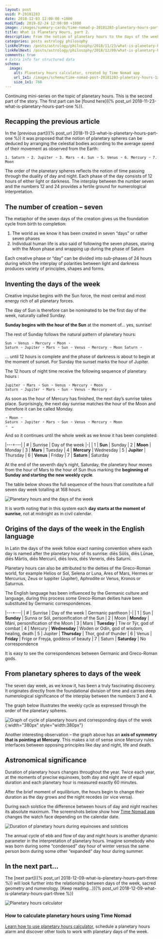 ```yaml
---
layout: post
uuid: P-20181203
date: 2018-12-03 12:00:00 +1000
modified: 2019-02-24 12:00:00 +1000
image: /images/summary-cards/time-nomad-p-20181203-planetary-hours-part-two.jpg
title: What is Planetary Hours, part 2.
description: From the notion of planetary hours to the days of the week, the seven planetary spheres can be found in each major division of time.
categories: posts astrology philosophy
linkRelPrev: /posts/astrology/philosophy/2018/11/23/what-is-planetary-hours-part-one.html
linkRelNext: /posts/astrology/philosophy/2018/12/09/what-is-planetary-hours-part-three.html
comments: true
# Extra info for structured data
schema:
  image:
    alt: Planetary hours calculator, created by Time Nomad app
    url_1x1: /images/schema/time-nomad-post-20181203-planetary-hours-1x1.jpg
    size_1x1: 760
---
```


Continuing mini-series on the topic of planetary hours. This is the second part of the story. The first part can be [found here]({% post_url 2018-11-23-what-is-planetary-hours-part-one %}).

## Recapping the previous article

In the [previous part]({% post_url 2018-11-23-what-is-planetary-hours-part-one %}) it was proposed that the notion of planetary spheres can be deduced by arranging the celestial bodies according to the average speed of their movement as observed from the Earth:

```
1. Saturn ➝ 2. Jupiter ➝ 3. Mars ➝ 4. Sun ➝ 5. Venus ➝ 6. Mercury ➝ 7. Moon
```

The order of the planetary spheres reflects the notion of time passing through the duality of day and night. Each phase of the day consists of 12 hours of either light or darkness. The interplay between the number seven and the numbers 12 and 24 provides a fertile ground for numerological interpretation.

## The number of creation – seven

The metaphor of the seven days of the creation gives us the foundation cycle from birth to completion:

1. The world as we know it has been created in seven “days” or rather seven phases
2. Individual human life is also said of following the seven phases, staring with the Moon phase and wrapping up during the phase of Saturn 

Each creative phase or “day” can be divided into sub-phases of 24 hours during which the interplay of polarities between light and darkness produces variety of principles, shapes and forms.

## Inventing the days of the week

Creative impulse begins with the Sun force, the most central and most energy rich of all planetary forces.

The day of Sun is therefore can be nominated to be the first day of the week, naturally called Sunday.

**Sunday begins with the hour of the Sun** at the moment of… yes, sunrise! 

The rest of Sunday follows the natural pattern of planetary hours:

```
Sun ➝ Venus ➝ Mercury ➝ Moon ➝ 
Saturn ➝ Jupiter ➝ Mars ➝ Sun ➝ Venus ➝ Mercury ➝ Moon Saturn ➝
```

… until 12 hours is complete and the phase of darkness is about to begin at the moment of sunset. For Sunday the sunset marks the hour of Jupiter.

The 12 hours of night time receive the following sequence of planetary hours :

```
Jupiter ➝ Mars ➝ Sun ➝ Venus ➝ Mercury ➝ Moon 
Saturn ➝ Jupiter ➝ Mars ➝ Sun ➝ Venus ➝ Mercury ➝ 
```

As soon as the hour of Mercury has finished, the next day’s sunrise takes place. Surprisingly, the next day sunrise matches the hour of the Moon and therefore it can be called Monday.

```
➝ Moon ➝ 
Saturn ➝ Jupiter ➝ Mars ➝ Sun ➝ Venus ➝ Mercury ➝ Moon 
➝  … 
```

And so it continues until the whole week as we know it has been completed:

|---+---|
| # | Sunrise | Day of the week
|-|
| 1 | **Sun** | Sunday
| 2 | **Moon** | Monday
| 3 | **Mars** | Tuesday
| 4 | **Mercury** | Wednesday
| 5 | **Jupiter** | Thursday
| 6 | **Venus** | Friday
| 7 | **Saturn** | Saturday

At the end of the seventh day’s night, Saturday, the planetary hour moves from the hour of Mars to the hour of Sun thus marking the **beginning of Sunday and starting the new weekly cycle**.

The table below shows the full sequence of the hours that constitute a full seven day week totalling at 168 hours.

![Planetary hours and the days of the week](/images/illustrations/time-nomad-fig-planetary-hours-weekdays-table.png "Planetary hours and the days of the week")

It is worth noting that in this system each **day starts at the moment of sunrise**, not at midnight as in civil calendar.

## Origins of the days of the week in the English language

In Latin the days of the week follow exact naming convention where each day is named after the planetary hour of its sunrise: diēs Sōlis, diēs Lūnae, diēs Mārtis, diēs Mercuriī, diēs Iovis, diēs Veneris, diēs Saturnī.

Planetary hours can also be attributed to the deities of  the Greco-Roman world, for example Helios or Sol, Selena or Luna, Ares of Mars, Hermes or Mercurius, Zeus or Iuppiter (Jupiter), Aphrodite or Venus, Kronos or Saturnus.

The English language has been influenced by the Germanic culture and language, during this process some Greco-Roman deities have been substituted by Germanic correspondences.

|---+---|
| # | Sunrise | Day of the week | Germanic pantheon
|-|
| 1 | Sun | **Sunday** | Sunna or Sól, personification of the Sun
| 2 | Moon | **Monday** |  Máni, personification of the Moon
| 3 | Mars | **Tuesday** |  Tíw or Týr, god of combat
| 4 | Mercury | **Wednesday** |  Woden or Odin, god of wisdom, healing, death
| 5 | Jupiter | **Thursday** | Thor, god of thunder
| 6 | Venus | **Friday** |  Fríge or Freyja, goddess of beauty
| 7 | Saturn | **Saturday** | No correspondence

It is easy to see the correspondences between Germanic and Greco-Roman gods.

## From planetary spheres to days of the week

The seven day week, as we know it, has been a truly fascinating discovery. It originates directly from the foundational division of time and carries deep numerological significance of the interplay between the numbers 3 and 4.

The graph below illustrates the weekly cycle as expressed through the order of the planetary spheres.

![Graph of cycle of planetary hours and corresponding days of the week](/images/illustrations/time-nomad-fig-planetary-hours-weekdays-graph.png "Graph of cycle of planetary hours and corresponding days of the week"){:width="380px" style="width:380px"}

Another interesting observation – the graph above has an **axis of symmetry that is pointing at Mercury**. This makes a lot of sense since Mercury rules interfaces between opposing principles like day and night, life and death. 

## Astronomical significance

Duration of planetary hours changes throughout the year. Twice each year, at the moments of precise equinoxes, both day and night are of equal duration and each planetary hour is measured exactly 60 minutes. 

After the brief moment of equilibrium, the hours begin to change their duration as the day grows and the night recedes (or vice versa). 

During each solstice the difference between hours of day and night reaches its absolute maximum. The screenshots below show how [Time Nomad app](https://timenomad.app) changes the watch face depending on the calendar date.

![Duration of planetary hours during equinoxes and solstices](/images/illustrations/time-nomad-fig-planetary-hours-equinox-solstice.png "Duration of planetary hours during equinoxes and solstices")

The annual cycle of ebb and flow of day and night hours is another dynamic parameter in the interpretation of planetary hours. Imagine somebody who was born during some “condensed” day hour of winter versus the same person born during some other “expanded” day hour during summer.

## In the next part…

The [next part]({% post_url 2018-12-09-what-is-planetary-hours-part-three %}) will look further into the relationship between days of the week, sacred geometry and numerology. [Keep reading…]({% post_url 2018-12-09-what-is-planetary-hours-part-three %})


<div class="container doc-ref-box">
  <div class="row">
    <div class="col-3">
      <div class="row">
        <img class="lazyload post-icon" data-src="/images/schema/time-nomad-docs-planetary-hours-calculator-1x1.jpg" alt="Planetary hours calculator">
      </div>
    </div>
    <div class="col-9">
      <div class="row">
        <h3>How to calculate planetary hours using Time Nomad</h3>
        <p><a href="/documentation/planetary-hours-calculator.html">Learn how to use planetary hours calculator</a>, schedule a planetary hours alarm and discover other tools to work with planetary days of the week.</p>
      </div>
    </div>
  </div>
</div>
<div class="float-clear"></div>